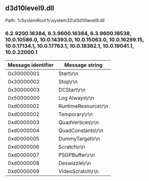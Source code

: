 ## d3d10level9.dll

Path: %SystemRoot%\system32\d3d10level9.dll

### 6.2.9200.16384, 6.3.9600.16384, 6.3.9600.18538, 10.0.10586.0, 10.0.14393.0, 10.0.15063.0, 10.0.16299.15, 10.0.17134.1, 10.0.17763.1, 10.0.18362.1, 10.0.19041.1, 10.0.22000.1

Message identifier | Message string
--- | ---
0x30000001 | Start\r\n
0x30000002 | Stop\r\n
0x30000003 | DCStart\r\n
0x50000000 | Log Always\r\n
0xd0000001 | RuntimeResource\r\n
0xd0000002 | Temporary\r\n
0xd0000003 | QuadVertices\r\n
0xd0000004 | QuadConstants\r\n
0xd0000005 | DummyTarget\r\n
0xd0000006 | Scratch\r\n
0xd0000007 | PSGPBuffer\r\n
0xd0000008 | Deswizzle\r\n
0xd0000009 | VideoScratch\r\n
